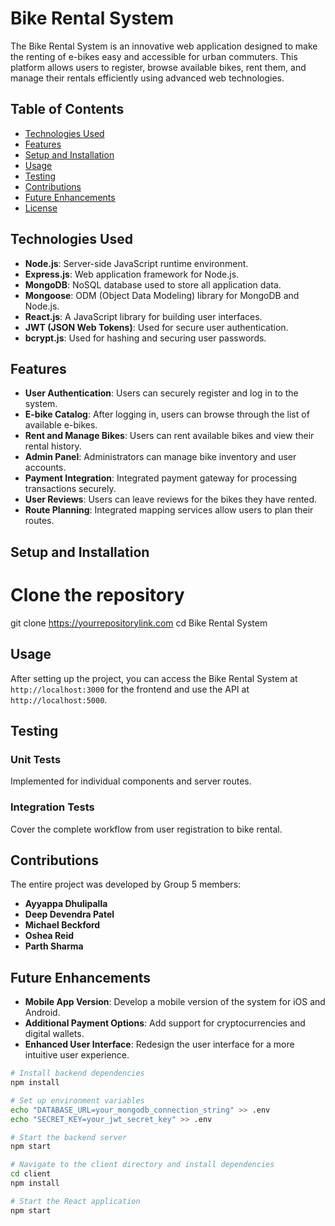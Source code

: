 # Bike Rental System

The Bike Rental System is an innovative web application designed to make the renting of e-bikes easy and accessible for urban commuters. This platform allows users to register, browse available bikes, rent them, and manage their rentals efficiently using advanced web technologies.

## Table of Contents

- [Technologies Used](#technologies-used)
- [Features](#features)
- [Setup and Installation](#setup-and-installation)
- [Usage](#usage)
- [Testing](#testing)
- [Contributions](#contributions)
- [Future Enhancements](#future-enhancements)
- [License](#license)

## Technologies Used

- **Node.js**: Server-side JavaScript runtime environment.
- **Express.js**: Web application framework for Node.js.
- **MongoDB**: NoSQL database used to store all application data.
- **Mongoose**: ODM (Object Data Modeling) library for MongoDB and Node.js.
- **React.js**: A JavaScript library for building user interfaces.
- **JWT (JSON Web Tokens)**: Used for secure user authentication.
- **bcrypt.js**: Used for hashing and securing user passwords.

## Features

- **User Authentication**: Users can securely register and log in to the system.
- **E-bike Catalog**: After logging in, users can browse through the list of available e-bikes.
- **Rent and Manage Bikes**: Users can rent available bikes and view their rental history.
- **Admin Panel**: Administrators can manage bike inventory and user accounts.
- **Payment Integration**: Integrated payment gateway for processing transactions securely.
- **User Reviews**: Users can leave reviews for the bikes they have rented.
- **Route Planning**: Integrated mapping services allow users to plan their routes.

## Setup and Installation


# Clone the repository
git clone https://yourrepositorylink.com
cd Bike Rental System



## Usage

After setting up the project, you can access the Bike Rental System at `http://localhost:3000` for the frontend and use the API at `http://localhost:5000`.

## Testing

### Unit Tests
Implemented for individual components and server routes.

### Integration Tests
Cover the complete workflow from user registration to bike rental.

## Contributions

The entire project was developed by Group 5 members:

- **Ayyappa Dhulipalla**
- **Deep Devendra Patel**
- **Michael Beckford**
- **Oshea Reid**
- **Parth Sharma**


## Future Enhancements

- **Mobile App Version**: Develop a mobile version of the system for iOS and Android.
- **Additional Payment Options**: Add support for cryptocurrencies and digital wallets.
- **Enhanced User Interface**: Redesign the user interface for a more intuitive user experience.

```bash
# Install backend dependencies
npm install

# Set up environment variables
echo "DATABASE_URL=your_mongodb_connection_string" >> .env
echo "SECRET_KEY=your_jwt_secret_key" >> .env

# Start the backend server
npm start

# Navigate to the client directory and install dependencies
cd client
npm install

# Start the React application
npm start

